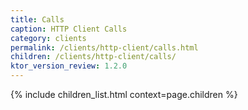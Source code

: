 ```yaml
---
title: Calls
caption: HTTP Client Calls
category: clients
permalink: /clients/http-client/calls.html
children: /clients/http-client/calls/
ktor_version_review: 1.2.0
---
```


{% include children_list.html context=page.children %}
